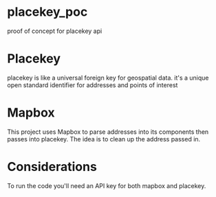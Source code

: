 # placekey_poc
proof of concept for placekey api

# Placekey 
placekey is like a universal foreign key for geospatial data.  it's a unique open standard identifier for addresses and points of interest

# Mapbox
This project uses Mapbox to parse addresses into its components then passes into placekey.  The idea is to clean up the address passed in.  

# Considerations
To run the code you'll need an API key for both mapbox and placekey.  

